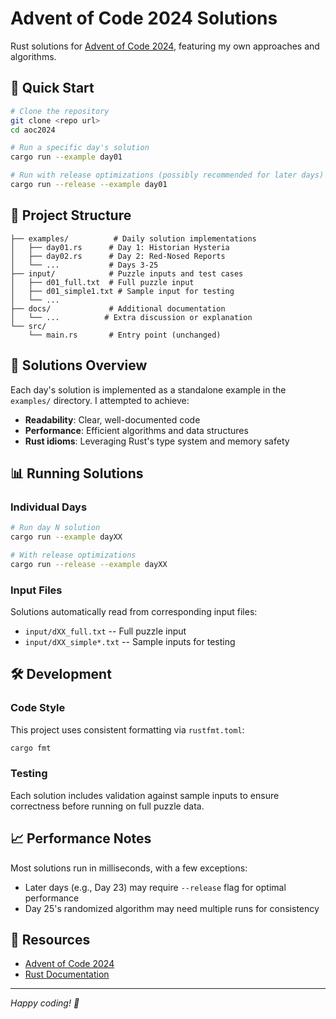 # Advent of Code 2024 Solutions

Rust solutions for [Advent of Code 2024](https://adventofcode.com/2024), featuring my own approaches and algorithms.

## 🚀 Quick Start

```bash
# Clone the repository
git clone <repo url>
cd aoc2024

# Run a specific day's solution
cargo run --example day01

# Run with release optimizations (possibly recommended for later days)
cargo run --release --example day01
```

## 📁 Project Structure

```
├── examples/          # Daily solution implementations
│   ├── day01.rs      # Day 1: Historian Hysteria
│   ├── day02.rs      # Day 2: Red-Nosed Reports
│   └── ...           # Days 3-25
├── input/            # Puzzle inputs and test cases
│   ├── d01_full.txt  # Full puzzle input
│   ├── d01_simple1.txt # Sample input for testing
│   └── ...
├── docs/             # Additional documentation
│   └── ...          # Extra discussion or explanation
└── src/
    └── main.rs       # Entry point (unchanged)
```

## 🎯 Solutions Overview

Each day's solution is implemented as a standalone example in the `examples/` directory. I attempted to achieve:

- **Readability**: Clear, well-documented code
- **Performance**: Efficient algorithms and data structures
- **Rust idioms**: Leveraging Rust's type system and memory safety

## 📊 Running Solutions

### Individual Days
```bash
# Run day N solution
cargo run --example dayXX

# With release optimizations
cargo run --release --example dayXX
```

### Input Files
Solutions automatically read from corresponding input files:
- `input/dXX_full.txt` -- Full puzzle input
- `input/dXX_simple*.txt` -- Sample inputs for testing

## 🛠️ Development

### Code Style
This project uses consistent formatting via `rustfmt.toml`:
```bash
cargo fmt
```

### Testing
Each solution includes validation against sample inputs to ensure correctness before running on full puzzle data.

## 📈 Performance Notes

Most solutions run in milliseconds, with a few exceptions:
- Later days (e.g., Day 23) may require `--release` flag for optimal performance
- Day 25's randomized algorithm may need multiple runs for consistency

## 🔗 Resources

- [Advent of Code 2024](https://adventofcode.com/2024)
- [Rust Documentation](https://doc.rust-lang.org/)

---

*Happy coding! 🎄*
